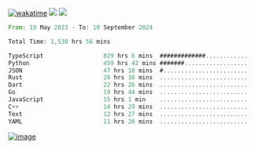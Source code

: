 [![wakatime](https://wakatime.com/badge/user/00eead22-fb14-4dd0-ab8a-3625cafbd50d.svg)](https://wakatime.com/@00eead22-fb14-4dd0-ab8a-3625cafbd50d)
![](https://komarev.com/ghpvc/?username=flatypus)
![](https://pixel.flatypus.me/flatypus?type=tracker)
<!--START_SECTION:waka-->

```rust
From: 19 May 2023 - To: 10 September 2024

Total Time: 1,530 hrs 56 mins

TypeScript                 829 hrs 6 mins  #############............   53.90 %
Python                     459 hrs 42 mins #######..................   29.89 %
JSON                       47 hrs 10 mins  #........................   03.07 %
Rust                       28 hrs 16 mins  .........................   01.84 %
Dart                       22 hrs 26 mins  .........................   01.46 %
Go                         19 hrs 44 mins  .........................   01.28 %
JavaScript                 15 hrs 1 min    .........................   00.98 %
C++                        14 hrs 29 mins  .........................   00.94 %
Text                       12 hrs 27 mins  .........................   00.81 %
YAML                       11 hrs 26 mins  .........................   00.74 %
```

<!--END_SECTION:waka-->
[<img alt="image" src="https://github.com/flatypus/flatypus/assets/68029599/0a302dc1-501c-43a0-ae8d-37ec4817f3bd">](https://flatypus.me)

